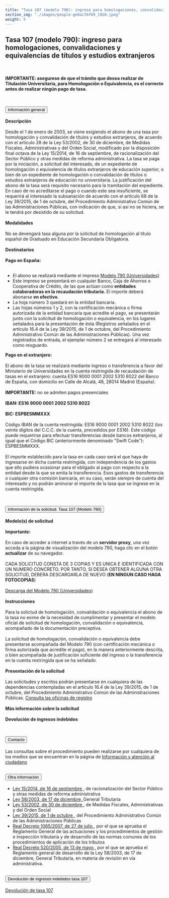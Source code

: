 ```yaml
---
title: "Tasa 107 (modelo 790): ingreso para homologaciones, convalidaciones y equivalencias de títulos y estudios extranjeros"
section_img: "./images/people-ge0ac76f69_1920.jpeg"
weight: 9
---
```

## Tasa 107 (modelo 790): ingreso para homologaciones, convalidaciones y equivalencias de títulos y estudios extranjeros
<br><br>
<b>IMPORTANTE: asegurese de que el trámite que desea realizar de Titulación Universitaria, para Homologación o Equivalencia, es el correcto antes de realizar ningún pago de tasa.</b><br><br>
<section>
        <article class="calls">
            <div class="container container-xl">
                <div class="row">
                        <div class="row">
                            <div class="col-lg-12  content_collapse">
                                <div class="accordion" id="accordionPanelsStayOpenExample">
                                    <div class="accordion-item">
                                        <h2 class="accordion-header" id="panelsStayOpen-headingOne">
                                            <button class="accordion-button expanded" type="button" data-bs-toggle="collapse" data-bs-target="#panelsStayOpen-collapseOne" aria-expanded="false" aria-controls="panelsStayOpen-collapseOne">
                                               Información general
                                            </button>
                                        </h2>
                                        <div id="panelsStayOpen-collapseOne" class="accordion-collapse collapse show" aria-labelledby="panelsStayOpen-headingOne">
                                            <div class="accordion-body">
                                                <article id="section_link">
                                                    <div class="container-fluid">
                                                        <div class="row">
                                                            <div class="col-12">
                                                                <b>Descripción</b> <br><br>
								Desde el 1 de enero de 2003, se viene exigiendo el abono de una tasa por homologación y convalidación de títulos y estudios extranjeros, de acuerdo con el artículo 28 de la Ley 53/2002, de 30 de diciembre, de Medidas Fiscales, Administrativas y del Orden Social, modificado por la disposición final octava de la Ley 15/2014, de 16 de septiembre, de racionalización del Sector Público y otras medidas de reforma administrativa.  La tasa se paga por la iniciación, a solicitud del interesado, de un expediente de homologación o equivalencia de títulos extranjeros de educación superior, o bien de un expediente de homologación o convalidación de títulos o estudios extranjeros de educación no universitaria.  La justificación del abono de la tasa será requisito necesario para la tramitación del expediente. En caso de no acreditarse el pago o cuando este sea insuficiente, se requerirá al interesado la subsanación de acuerdo con el artículo 68 de la Ley 39/2015, de 1 de octubre, del Procedimiento Administrativo Común de las Administraciones Públicas, con indicación de que, si así no se hiciera, se le tendrá por desistido de su solicitud.  <br><br>
								<b>Modalidades</b><br><br>
								No se devengará tasa alguna por la solicitud de homologación al título español de Graduado en Educación Secundaria Obligatoria. <br><br>  
								<b>Destinatarios</b><br><br>
								<b>Pago en España:</b> <br><br>
								<ul>
									<li>El abono se realizará mediante el impreso <a href="https://www.educacion.gob.es/aefpc/comun/descargaPDFTasasUniv.action" target="_blank">Modelo 790 (Universidades) <i class="fas fa-external-link-alt"></i></a> </li>
									<li>Este impreso se presentará en cualquier Banco, Caja de Ahorros o Cooperativa de Crédito, de las que actúan como <b>entidades colaboradoras en la recaudación tributaria.</b> El importe deberá abonarse <b>en efectivo.</b></li>
									<li>La hoja número 3 quedará en la entidad bancaria. </li>
									<li>Las hojas números 1 y 2, con la certificación mecánica o firma autorizada de la entidad bancaria que acredite el pago, se presentarán junto con la solicitud de homologación o equivalencia, en los lugares señalados para la presentación de ésta (Registros señalados en el artículo 16.4 de la Ley 39/2015, de 1 de octubre, del Procedimiento Administrativo Común de las Administraciones Públicas). Una vez registrados de entrada, el ejemplar número 2 se entregará al interesado como resguardo. </li>
								</ul>
								<b>Pago en el extranjero:</b> <br><br>
								El abono de la tasa se realizará mediante ingreso o transferencia a favor del Ministerio de Universidades en la cuenta restringida de recaudación de tasas en el extranjero: cuenta ES16 9000 0001 2002 5310 8022 del Banco de España, con domicilio en Calle de Alcalá, 48, 28014 Madrid (España). <br><br>
								<b>IMPORTANTE:</b> no se admiten pagos presenciales<br><br>
								<b>IBAN: ES16 9000 0001 2002 5310 8022</b><br><br>
								<b>BIC: ESPBESMMXXX</b><br><br>
								Código IBAN de la cuenta restringida: ES16 9000 0001 2002 5310 8022 (los veinte dígitos del C.C.C. de la cuenta, precedidos por ES16). Este código puede requerirse para efectuar transferencias desde bancos extranjeros, al igual que el Código BIC (anteriormente denominado "Swift Code"): ESPBESMMXXX.  <br><br>
								El importe establecido para la tasa en cada caso será el que haya de ingresarse en dicha cuenta restringida, con independencia de los gastos que ello pudiera ocasionar para el obligado al pago con respecto a la entidad desde la que se emita la transferencia. Esos gastos de transferencia o cualquier otra comisión bancaria, en su caso, serán siempre de cuenta del interesado y no podrán aminorar el importe de la tasa que se ingrese en la cuenta restringida. <br><br> 
                                                            </div>
                                                        </div>
                                                    </div>
                                                </article>
                                            </div>
                                        </div>
                                    </div>
                                    <div class="accordion-item">
                                        <h2 class="accordion-header" id="panelsStayOpen-headingTwo">
                                            <button class="accordion-button collapsed" type="button" data-bs-toggle="collapse" data-bs-target="#panelsStayOpen-collapseTwo" aria-expanded="false">
                                                Información de la solicitud. Tasa 107 (Modelo 790)
                                            </button>
                                        </h2>
                                        <div id="panelsStayOpen-collapseTwo" class="accordion-collapse collapse" aria-labelledby="panelsStayOpen-headingTwo">
                                            <div class="accordion-body">
                                                <article id="section_link">
                                                    <div class="container-fluid">
                                                        <div class="row">
                                                            <div class="col-12">
								<b>Modelo(s) de solicitud</b><br><br>
								<b>Importante:</b> <br><br>
								En caso de acceder a internet a través de un <b>servidor proxy</b>, una vez acceda a la página de visualización del modelo 790, haga clic en el botón <b>actualizar</b> de su navegador. <br><br>
								CADA SOLICITUD CONSTA DE 3 COPIAS Y ES UNICA E IDENTIFICADA CON UN NUMERO CONCRETO. POR TANTO, SI DESEA OBTENER ALGUNA OTRA SOLICITUD, DEBERA DESCARGARLA DE NUEVO (<b>EN NINGUN CASO HAGA FOTOCOPIAS</b>)<br><br>
								<a href="https://www.educacion.gob.es/aefpc/comun/descargaPDFTasasUniv.action" target="_blank">Descarga del Modelo 790 (Universidades) <i class="fas fa-external-link-alt"></i></a><br><br>
								<b>Instrucciones</b><br><br>
								Para la solictud de homologación, convalidación o equivalencia el abono de la tasa no exime de la necesidad de cumplimentar y presentar el modelo oficial de solicitud de homologación, convalidación o equivalencia, acompañado de la documentación preceptiva.  <br><br>
								La solicitud de homologación, convalidación o equivalencia debe presentarse acompañada del Modelo 790 (con certificación mecánica o firma autorizada que acredite el pago), en la manera anteriormente descrita, o bien acompañada de justificación suficiente del ingreso o la transferencia en la cuenta restringida que se ha señalado.  <br><br>
								<b>Presentación de la solicitud</b> <br><br>
								Las solicitudes y escritos podrán presentarse en cualquiera de las dependencias contempladas en el artículo 16.4 de la Ley 39/2015, de 1 de octubre, del Procedimiento Administrativo Común de las Administraciones Públicas. <a href="http://administracion.gob.es/pagFront/atencionCiudadana/oficinas/encuentraOficina.htm#.VkNuCNIve1t" target="_blank">Consulta las oficinas de registro <i class="fas fa-external-link-alt"></i></a> <br><br>
								<b>Más información sobre la solicitud</b><br><br>
								<b>Devolución de ingresos indebidos</b><br><br>
                                                            </div>
                                                        </div>
                                                    </div>
                                                </article>
                                            </div>
                                        </div>
				</div>
                                    <div class="accordion-item">
                                        <h2 class="accordion-header" id="panelsStayOpen-headingTree">
                                            <button class="accordion-button collapsed" type="button" data-bs-toggle="collapse" data-bs-target="#panelsStayOpen-collapseTree" aria-expanded="false">
                                                 Contacto
                                            </button>
                                        </h2>
                                        <div id="panelsStayOpen-collapseTree" class="accordion-collapse collapse" aria-labelledby="panelsStayOpen-headingTree">
                                            <div class="accordion-body">
                                                <article id="section_link">
                                                    <div class="container-fluid">
                                                        <div class="row">
                                                            <div class="col-12">
                                                                Las consultas sobre el procedimiento pueden realizarse por cualquiera de los medios que se encuentran en la página de <a href="{{<siteurl>}}tu-administracion/informacion-y-atencion-al-ciudadano/">Información y atención al ciudadano</a>
								</div>
                                                        </div>
                                                    </div>
                                                </article>
                                            </div>
                                        </div>
                                    </div>
                                    <div class="accordion-item">
                                        <h2 class="accordion-header" id="panelsStayOpen-headingFour">
                                            <button class="accordion-button collapsed" type="button" data-bs-toggle="collapse" data-bs-target="#panelsStayOpen-collapseFour" aria-expanded="false">
                                                Otra información
											</button>
                                        </h2>
                                        <div id="panelsStayOpen-collapseFour" class="accordion-collapse collapse" aria-labelledby="panelsStayOpen-headingFour">
                                            <div class="accordion-body">
                                                <article id="section_link">
                                                    <div class="container-fluid">
                                                        <div class="row">
                                                            <div class="col-12">
                                                              <ul>
									<li><a href="http://www.boe.es/diario_boe/txt.php?id=BOE-A-2014-9467" target="_blank">Ley 15/2014, de 16 de septiembre <i class="fas fa-external-link-alt"></i></a>, de racionalización del Sector Público y otras medidas de reforma administrativa</li>
									<li><a href="http://www.boe.es/diario_boe/txt.php?id=BOE-A-2003-23186" target="_blank">Ley 58/2003, de 17 de diciembre, <i class="fas fa-external-link-alt"></i></a>General Tributaria</li>
									<li><a href="http://www.boe.es/diario_boe/txt.php?id=BOE-A-2002-25412" target="_blank">Ley 53/2002, de 30 de diciembre <i class="fas fa-external-link-alt"></i></a>, de Medidas Fiscales, Administrativas y del Orden Social</li>
									<li><a href="https://www.boe.es/buscar/act.php?id=BOE-A-2015-10565" target="_blank">Ley 39/2015, de 1 de octubre <i class="fas fa-external-link-alt"></i></a>, del Procedimiento Administrativo Común de las Administraciones Públicas</li>
									<li><a href="http://www.boe.es/diario_boe/txt.php?id=BOE-A-2007-15984" target="_blank">Real Decreto 1065/2007, de 27 de julio <i class="fas fa-external-link-alt"></i></a>, por el que se aprueba el Reglamento General de las actuaciones y los procedimientos de gestión e inspección tributaria y de desarrollo de las normas comunes de los procedimientos de aplicación de los tributos</li>
									<li><a href="http://www.boe.es/diario_boe/txt.php?id=BOE-A-2005-8662" target="_blank">Real Decreto 520/2005, de 13 de mayo <i class="fas fa-external-link-alt"></i></a>, por el que se aprueba el Reglamento general de desarrollo de la Ley 58/2003, de 17 de diciembre, General Tributaria, en materia de revisión en vía administrativa.</li>
								</ul>
                                                           </div>
                                                        </div>
                                                    </div>
                                                </article>
                                            </div>
                                        </div>
					</div>
										<div class="accordion-item">
                                        <h2 class="accordion-header" id="panelsStayOpen-headingFive">
                                            <button class="accordion-button collapsed" type="button" data-bs-toggle="collapse" data-bs-target="#panelsStayOpen-collapseFive" aria-expanded="false">
                                                Devolución de ingresos indebidos tasa 107
                                            </button>
                                        </h2>
                                        <div id="panelsStayOpen-collapseFive" class="accordion-collapse collapse" aria-labelledby="panelsStayOpen-headingFive">
                                            <div class="accordion-body">
                                                <article id="section_link">
                                                    <div class="container-fluid">
                                                        <div class="row">
                                                            <div class="col-12">
                                                                <a href="{{<siteurl>}}sistema-universitario/gestion-de-titulos-universitarios/titulos-universitarios/otros-procedimientos/tasa-107/devolucion-tasa-107/">Devolución de tasa 107</a>
                                                            </div>
                                                        </div>
                                                    </div>
                                                </article>
                                            </div>
                                        </div>
                                    </div>				
                                    </div>
                                </div>
                        </div>
                    </div>
                </div>
            </div>
        </article>
    </section>

